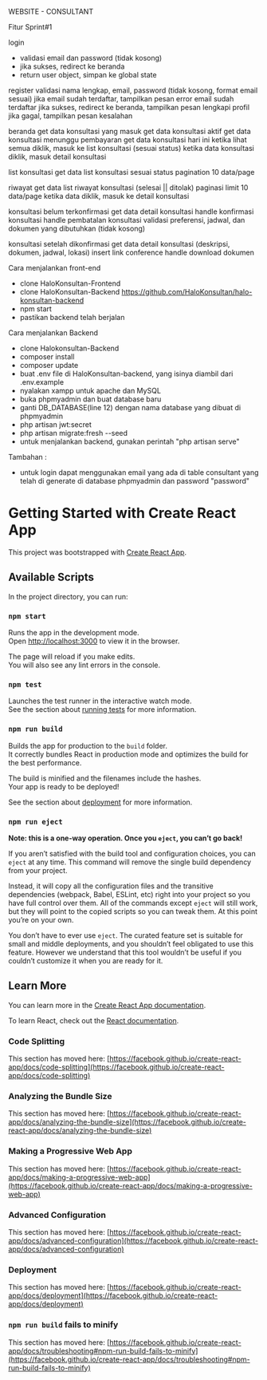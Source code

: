 WEBSITE - CONSULTANT

Fitur Sprint#1

login 
- validasi email dan password (tidak kosong) 
- jika sukses, redirect ke beranda 
- return user object, simpan ke global state 

register
validasi nama lengkap, email, password (tidak kosong, format email sesuai)
jika email sudah terdaftar, tampilkan pesan error email sudah terdaftar
jika sukses, redirect ke beranda, tampilkan pesan lengkapi profil 
jika gagal, tampilkan pesan kesalahan 

beranda
get data konsultasi yang masuk 
get data konsultasi aktif 
get data konsultasi menunggu pembayaran 
get data konsultasi hari ini 
ketika lihat semua diklik, masuk ke list konsultasi (sesuai status) 
ketika data konsultasi diklik, masuk detail konsultasi 

list konsultasi
get data list konsultasi sesuai status 
pagination 10 data/page 

riwayat
get data list riwayat konsultasi (selesai || ditolak) 
paginasi limit 10 data/page 
ketika data diklik, masuk ke detail konsultasi

konsultasi belum terkonfirmasi
get data detail konsultasi 
handle konfirmasi konsultasi 
handle pembatalan konsultasi 
validasi preferensi, jadwal, dan dokumen yang dibutuhkan (tidak kosong) 

konsultasi setelah dikonfirmasi 
get data detail konsultasi (deskripsi, dokumen, jadwal, lokasi) 
insert link conference 
handle download dokumen 

Cara menjalankan front-end
- clone HaloKonsultan-Frontend
- clone HaloKonsultan-Backend https://github.com/HaloKonsultan/halo-konsultan-backend
- npm start
- pastikan backend telah berjalan

Cara menjalankan Backend
- clone Halokonsultan-Backend
- composer install
- composer update
- buat .env file di HaloKonsultan-backend, yang isinya diambil dari .env.example
- nyalakan xampp untuk apache dan MySQL
- buka phpmyadmin dan buat database baru
- ganti DB_DATABASE(line 12) dengan nama database yang dibuat di phpmyadmin
- php artisan jwt:secret
- php artisan migrate:fresh --seed
- untuk menjalankan backend, gunakan perintah "php artisan serve"

Tambahan :
- untuk login dapat menggunakan email yang ada di table consultant yang telah di generate di database phpmyadmin dan password "password"

# Getting Started with Create React App

This project was bootstrapped with [Create React App](https://github.com/facebook/create-react-app).

## Available Scripts

In the project directory, you can run:

### `npm start`

Runs the app in the development mode.\
Open [http://localhost:3000](http://localhost:3000) to view it in the browser.

The page will reload if you make edits.\
You will also see any lint errors in the console.

### `npm test`

Launches the test runner in the interactive watch mode.\
See the section about [running tests](https://facebook.github.io/create-react-app/docs/running-tests) for more information.

### `npm run build`

Builds the app for production to the `build` folder.\
It correctly bundles React in production mode and optimizes the build for the best performance.

The build is minified and the filenames include the hashes.\
Your app is ready to be deployed!

See the section about [deployment](https://facebook.github.io/create-react-app/docs/deployment) for more information.

### `npm run eject`

**Note: this is a one-way operation. Once you `eject`, you can’t go back!**

If you aren’t satisfied with the build tool and configuration choices, you can `eject` at any time. This command will remove the single build dependency from your project.

Instead, it will copy all the configuration files and the transitive dependencies (webpack, Babel, ESLint, etc) right into your project so you have full control over them. All of the commands except `eject` will still work, but they will point to the copied scripts so you can tweak them. At this point you’re on your own.

You don’t have to ever use `eject`. The curated feature set is suitable for small and middle deployments, and you shouldn’t feel obligated to use this feature. However we understand that this tool wouldn’t be useful if you couldn’t customize it when you are ready for it.

## Learn More

You can learn more in the [Create React App documentation](https://facebook.github.io/create-react-app/docs/getting-started).

To learn React, check out the [React documentation](https://reactjs.org/).

### Code Splitting

This section has moved here: [https://facebook.github.io/create-react-app/docs/code-splitting](https://facebook.github.io/create-react-app/docs/code-splitting)

### Analyzing the Bundle Size

This section has moved here: [https://facebook.github.io/create-react-app/docs/analyzing-the-bundle-size](https://facebook.github.io/create-react-app/docs/analyzing-the-bundle-size)

### Making a Progressive Web App

This section has moved here: [https://facebook.github.io/create-react-app/docs/making-a-progressive-web-app](https://facebook.github.io/create-react-app/docs/making-a-progressive-web-app)

### Advanced Configuration

This section has moved here: [https://facebook.github.io/create-react-app/docs/advanced-configuration](https://facebook.github.io/create-react-app/docs/advanced-configuration)

### Deployment

This section has moved here: [https://facebook.github.io/create-react-app/docs/deployment](https://facebook.github.io/create-react-app/docs/deployment)

### `npm run build` fails to minify

This section has moved here: [https://facebook.github.io/create-react-app/docs/troubleshooting#npm-run-build-fails-to-minify](https://facebook.github.io/create-react-app/docs/troubleshooting#npm-run-build-fails-to-minify)
